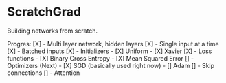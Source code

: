 # ScratchGrad

Building networks from scratch.

Progres:
[X] - Multi layer network, hidden layers
[X] - Single input at a time
[X] - Batched inputs
[X] - Initializers
    - [X] Uniform
    - [X] Xavier
[X] - Loss functions
    - [X] Binary Cross Entropy
    - [X] Mean Squared Error
[] - Optimizers (Next)
    - [X] SGD (basically used right now)
    - [] Adam
[] - Skip connections
[] - Attention